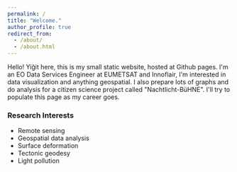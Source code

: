 ```yaml
---
permalink: /
title: "Welcome."
author_profile: true
redirect_from: 
  - /about/
  - /about.html
---
```


Hello! Yiğit here, this is my small static website, hosted at Github pages. I'm an EO Data Services Engineer at EUMETSAT and Innoflair, I'm interested in data visualization and anything geospatial. I also prepare lots of graphs and do analysis for a citizen science project called "Nachtlicht-BüHNE". I'll try to populate this page as my career goes.

### Research Interests
* Remote sensing
* Geospatial data analysis
* Surface deformation
* Tectonic geodesy
* Light pollution


